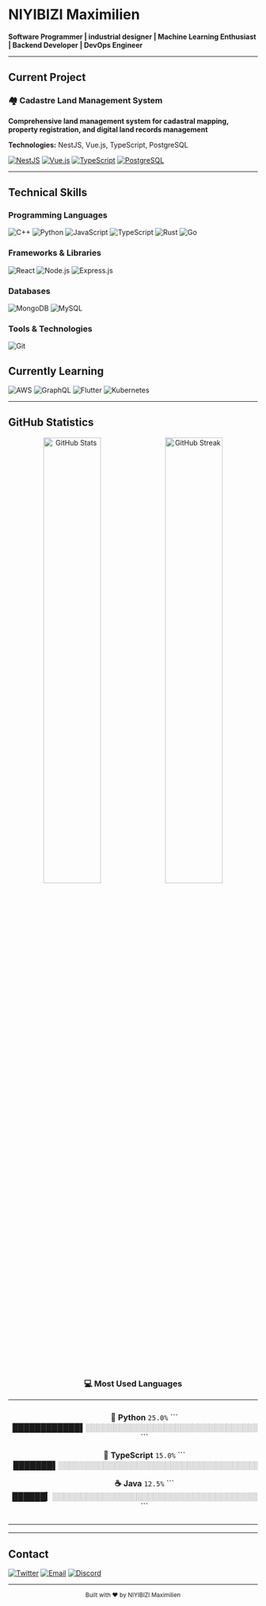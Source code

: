 # NIYIBIZI Maximilien

**Software Programmer | industrial designer | Machine Learning Enthusiast | Backend Developer | DevOps Engineer**




---

## Current Project

### 🏘️ Cadastre Land Management System
**Comprehensive land management system for cadastral mapping, property registration, and digital land records management**

**Technologies:** NestJS, Vue.js, TypeScript, PostgreSQL

[![NestJS](https://img.shields.io/badge/NestJS-1a202c?style=flat&logo=nestjs&logoColor=e53e3e)](https://nestjs.com)
[![Vue.js](https://img.shields.io/badge/Vue.js-1a202c?style=flat&logo=vue.js&logoColor=4fc08d)](https://vuejs.org)
[![TypeScript](https://img.shields.io/badge/TypeScript-1a202c?style=flat&logo=typescript&logoColor=3178c6)](https://typescriptlang.org)
[![PostgreSQL](https://img.shields.io/badge/PostgreSQL-1a202c?style=flat&logo=postgresql&logoColor=336791)](https://postgresql.org)

---

## Technical Skills

### Programming Languages
![C++](https://img.shields.io/badge/C++-1a202c?style=flat&logo=c%2B%2B&logoColor=00599c)
![Python](https://img.shields.io/badge/Python-1a202c?style=flat&logo=python&logoColor=3776ab)
![JavaScript](https://img.shields.io/badge/JavaScript-1a202c?style=flat&logo=javascript&logoColor=f7df1e)
![TypeScript](https://img.shields.io/badge/TypeScript-1a202c?style=flat&logo=typescript&logoColor=3178c6)
![Rust](https://img.shields.io/badge/Rust-1a202c?style=flat&logo=rust&logoColor=ce422b)
![Go](https://img.shields.io/badge/Go-1a202c?style=flat&logo=go&logoColor=00add8)

### Frameworks & Libraries
![React](https://img.shields.io/badge/React-1a202c?style=flat&logo=react&logoColor=61dafb)
![Node.js](https://img.shields.io/badge/Node.js-1a202c?style=flat&logo=nodedotjs&logoColor=339933)
![Express.js](https://img.shields.io/badge/Express.js-1a202c?style=flat&logo=express&logoColor=white)

### Databases
![MongoDB](https://img.shields.io/badge/MongoDB-1a202c?style=flat&logo=mongodb&logoColor=47a248)
![MySQL](https://img.shields.io/badge/MySQL-1a202c?style=flat&logo=mysql&logoColor=4479a1)


### Tools & Technologies
![Git](https://img.shields.io/badge/Git-1a202c?style=flat&logo=git&logoColor=f05032)

## Currently Learning

![AWS](https://img.shields.io/badge/AWS-1a202c?style=flat&logo=amazon-aws&logoColor=ff9900)
![GraphQL](https://img.shields.io/badge/GraphQL-1a202c?style=flat&logo=graphql&logoColor=e10098)
![Flutter](https://img.shields.io/badge/Flutter-1a202c?style=flat&logo=flutter&logoColor=02569b)
![Kubernetes](https://img.shields.io/badge/Kubernetes-1a202c?style=flat&logo=kubernetes&logoColor=326ce5)

---

## GitHub Statistics

<div align="center">
  <img src="https://github-readme-stats.vercel.app/api?username=niyibizimaximilien&show_icons=true&theme=dark&hide_border=true&bg_color=1a202c&title_color=ffffff&text_color=a0aec0&icon_color=4a5568" alt="GitHub Stats" width="48%" />
  <img src="https://github-readme-streak-stats.herokuapp.com/?user=niyibizimaximilien&theme=dark&hide_border=true&background=1a202c&stroke=4a5568&ring=4a5568&fire=4a5568&currStreakLabel=ffffff&sideLabels=ffffff&currStreakNum=ffffff&sideNums=a0aec0&dates=a0aec0" alt="GitHub Streak" width="48%" />
</div>

<!-- Replaced GitHub's language stats with custom evenly distributed percentages -->
<div align="center">
  
### 💻 Most Used Languages
  
<table align="center">
<tr>
<td align="center" width="50%">

**🐍 Python** `25.0%` 
\`\`\`
████████████▌░░░░░░░░░░░░░░░░░░░░░░░░░░░░░░░░░░ 
\`\`\`


**🔷 TypeScript** `15.0%` 
\`\`\`
███████▌░░░░░░░░░░░░░░░░░░░░░░░░░░░░░░░░░░░░░
\`\`\`

**☕ Java** `12.5%` 
\`\`\`
██████▎░░░░░░░░░░░░░░░░░░░░░░░░░░░░░░░░░░░░░░░░ 
\`\`\`

</td>
<td align="center" width="50%">




**💛 JavaScript** `8.75%` 
\`\`\`
████▍░░░░░░░░░░░░░░░░░░░░░░░░░░░░░░░░░░░░░░░░░░ 
\`\`\`

**🔧 C++** `6.25%` 
\`\`\`
███▏░░░░░░░░░░░░░░░░░░░░░░░░░░░░░░░░░░░░░░░░░░░ 
\`\`\`

**🌐 HTML** `3.75%` 
\`\`\`
█▉░░░░░░░░░░░░░░░░░░░░░░░░░░░░░░░░░░░░░░░░░░░░░ 
\`\`\`

</td>
</tr>
</table>

</div>

---

## Contact


[![Twitter](https://img.shields.io/badge/x-1a202c?style=flat&logo=twitter&logoColor=1da1f2)](https://x.com/wamukapo)
[![Email](https://img.shields.io/badge/Email-1a202c?style=flat&logo=gmail&logoColor=ea4335)](mailto:niyibizimaximilien)
[![Discord](https://img.shields.io/badge/Discord-1a202c?style=flat&logo=discord&logoColor=5865f2)](https://discord.gg/maximmilien_69102)

---

<div align="center">
  <sub>Built with ❤️ by NIYIBIZI Maximilien</sub>
</div>
